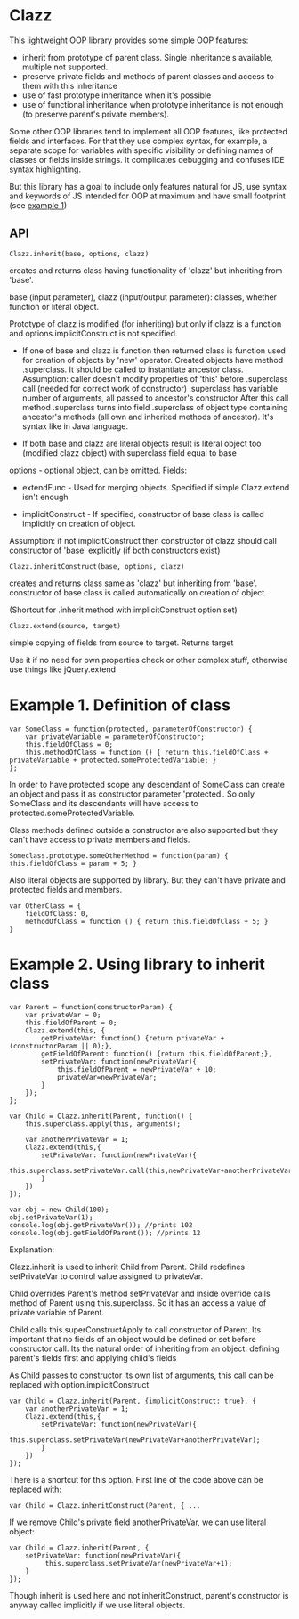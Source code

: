 Clazz
=====

This lightweight OOP library provides some simple OOP features:
- inherit from prototype of parent class. Single inheritance s available, multiple not supported.
- preserve private fields and methods of parent classes and access to them with this inheritance
- use of fast prototype inheritance when it's possible
- use of functional inheritance when prototype inheritance is not enough (to preserve parent's private members).

Some other OOP libraries tend to implement all OOP features, like protected fields and interfaces. For that they use complex syntax, for example, a separate scope for variables with specific visibility or defining names of classes or fields inside strings. It complicates debugging and confuses IDE syntax highlighting.

But this library has a goal to include only features natural for JS, use syntax and keywords of JS intended for OOP at maximum and have small footprint (see [example 1](#example-1-definition-of-class))


API
---

    Clazz.inherit(base, options, clazz)

creates and returns class having functionality of 'clazz' but inheriting from 'base'.

base (input parameter), clazz (input/output parameter): classes, whether function or literal object.

Prototype of clazz is modified (for inheriting) but only if clazz is a function and options.implicitConstruct is
not specified.

- If one of base and clazz is function then returned class is function used for creation of
objects by 'new' operator.
Created objects have method .superclass. It should be called to instantiate ancestor class.
Assumption: caller doesn't modify properties of 'this' before .superclass call (needed for correct work of constructor)
.superclass has variable number of arguments, all passed to ancestor's constructor
After this call method .superclass turns into field .superclass of object type
containing ancestor's methods (all own and inherited methods of ancestor). It's syntax like in Java language.

- If both base and clazz are literal objects result is literal object too (modified clazz object)
with superclass field equal to base

options - optional object, can be omitted. Fields:

- extendFunc - Used for merging objects. Specified if simple Clazz.extend isn't enough

- implicitConstruct - If specified, constructor of base class is called implicitly on creation of object.

Assumption: if not implicitConstruct then constructor of clazz should call constructor of 'base' explicitly
(if both constructors exist)

    Clazz.inheritConstruct(base, options, clazz) 

creates and returns class same as 'clazz' but inheriting from 'base'. constructor of base class is called
automatically on creation of object.

(Shortcut for .inherit method with implicitConstruct option set)

    Clazz.extend(source, target)

simple copying of fields from source to target. Returns target

Use it if no need for own properties check or other complex stuff, otherwise use things like jQuery.extend


# Example 1. Definition of class


    var SomeClass = function(protected, parameterOfConstructor) {
        var privateVariable = parameterOfConstructor;
        this.fieldOfClass = 0;
        this.methodOfClass = function () { return this.fieldOfClass + privateVariable + protected.someProtectedVariable; }
    };
    
In order to have protected scope any descendant of SomeClass can create an object and pass it as constructor parameter 'protected'. So only SomeClass and its descendants will have access to protected.someProtectedVariable.

Class methods defined outside a constructor are also supported but they can't have access to private members and fields.

    Someclass.prototype.someOtherMethod = function(param) { this.fieldOfClass = param + 5; }

Also literal objects are supported by library. But they can't have private and protected fields and members. 

    var OtherClass = {
        fieldOfClass: 0,
        methodOfClass = function () { return this.fieldOfClass + 5; }
    }


# Example 2. Using library to inherit class


    var Parent = function(constructorParam) {
        var privateVar = 0;
        this.fieldOfParent = 0;
        Clazz.extend(this, {
            getPrivateVar: function() {return privateVar + (constructorParam || 0);},
            getFieldOfParent: function() {return this.fieldOfParent;},
            setPrivateVar: function(newPrivateVar){
                this.fieldOfParent = newPrivateVar + 10;
                privateVar=newPrivateVar;
            }
        });        
    };

    var Child = Clazz.inherit(Parent, function() {
        this.superclass.apply(this, arguments);
        
        var anotherPrivateVar = 1;
        Clazz.extend(this,{
            setPrivateVar: function(newPrivateVar){
                this.superclass.setPrivateVar.call(this,newPrivateVar+anotherPrivateVar);
            }
        })
    });

    var obj = new Child(100);
    obj.setPrivateVar(1);
    console.log(obj.getPrivateVar()); //prints 102
    console.log(obj.getFieldOfParent()); //prints 12

Explanation:

Clazz.inherit is used to inherit Child from Parent. Child redefines setPrivateVar to control value assigned to privateVar.

Child overrides Parent's method setPrivateVar and inside override calls method of Parent using this.superclass. So it has an access a value of private variable of Parent.

Child calls this.superConstructApply to call constructor of Parent. Its important that no fields of an object would be defined or set before constructor call. Its the natural order of inheriting from an object: defining parent's fields first and applying child's fields

As Child passes to constructor its own list of arguments, this call can be replaced with option.implicitConstruct



    var Child = Clazz.inherit(Parent, {implicitConstruct: true}, {
        var anotherPrivateVar = 1;
        Clazz.extend(this,{
            setPrivateVar: function(newPrivateVar){
                this.superclass.setPrivateVar(newPrivateVar+anotherPrivateVar);
            }
        })
    });
    

There is a shortcut for this option. First line of the code above can be replaced with:


    var Child = Clazz.inheritConstruct(Parent, { ...


If we remove Child's private field anotherPrivateVar, we can use literal object:


    var Child = Clazz.inherit(Parent, {
        setPrivateVar: function(newPrivateVar){
             this.superclass.setPrivateVar(newPrivateVar+1);
        }
    });


Though inherit is used here and not inheritConstruct, parent's constructor is anyway called implicitly if we use literal objects.

